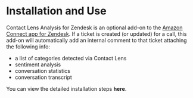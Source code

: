 # Installation and Use
Contact Lens Analysis for Zendesk is an optional add-on to the [Amazon Connect app for Zendesk](https://www.zendesk.com/apps/support/amazon-connect/?q=mkp_amazon). If a ticket is created (or updated) for a call, this add-on will automatically add an internal comment to that ticket attaching the following info:
* a list of categories detected via Contact Lens
* sentiment analysis
* conversation statistics
* conversation transcript

You can view the detailed installation steps **here**.
